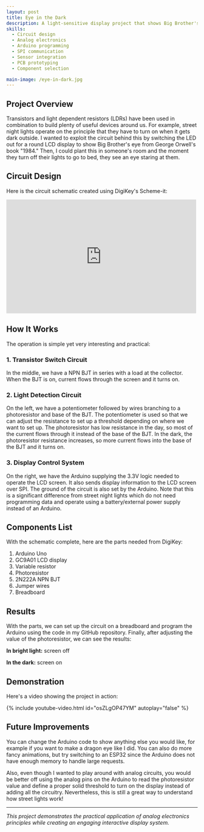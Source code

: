 ```yaml
---
layout: post
title: Eye in the Dark
description: A light-sensitive display project that shows Big Brother's eye from George Orwell's "1984" when darkness is detected. This project combines analog circuits with Arduino programming to create an automatic display system using transistors, photoresistors, and LCD technology.
skills: 
  - Circuit design
  - Analog electronics
  - Arduino programming
  - SPI communication
  - Sensor integration
  - PCB prototyping
  - Component selection

main-image: /eye-in-dark.jpg
---
```


## Project Overview

Transistors and light dependent resistors (LDRs) have been used in combination to build plenty of useful devices around us. For example, street night lights operate on the principle that they have to turn on when it gets dark outside. I wanted to exploit the circuit behind this by switching the LED out for a round LCD display to show Big Brother's eye from George Orwell's book "1984." Then, I could plant this in someone's room and the moment they turn off their lights to go to bed, they see an eye staring at them.

## Circuit Design

Here is the circuit schematic created using DigiKey's Scheme-it:

<iframe width='500' height='300' frameborder='0' scrolling='no' src='https://www.digikey.com/en/schemeit/embed/dragoneye-7d3aa2198b7d47acaef2ff4222ee7154'></iframe>

## How It Works

The operation is simple yet very interesting and practical:

### 1. Transistor Switch Circuit
In the middle, we have a NPN BJT in series with a load at the collector. When the BJT is on, current flows through the screen and it turns on.

### 2. Light Detection Circuit
On the left, we have a potentiometer followed by wires branching to a photoresistor and base of the BJT. The potentiometer is used so that we can adjust the resistance to set up a threshold depending on where we want to set up. The photoresistor has low resistance in the day, so most of the current flows through it instead of the base of the BJT. In the dark, the photoresistor resistance increases, so more current flows into the base of the BJT and it turns on.

### 3. Display Control System  
On the right, we have the Arduino supplying the 3.3V logic needed to operate the LCD screen. It also sends display information to the LCD screen over SPI. The ground of the circuit is also set by the Arduino. Note that this is a significant difference from street night lights which do not need programming data and operate using a battery/external power supply instead of an Arduino.

## Components List

With the schematic complete, here are the parts needed from DigiKey:

1. Arduino Uno
2. GC9A01 LCD display
3. Variable resistor
4. Photoresistor
5. 2N222A NPN BJT
6. Jumper wires
7. Breadboard

## Results

With the parts, we can set up the circuit on a breadboard and program the Arduino using the code in my GitHub repository. Finally, after adjusting the value of the photoresistor, we can see the results:

**In bright light:** screen off

**In the dark:** screen on

## Demonstration

Here's a video showing the project in action:

{% include youtube-video.html id="osZLgOP47YM" autoplay="false" %}

## Future Improvements

You can change the Arduino code to show anything else you would like, for example if you want to make a dragon eye like I did. You can also do more fancy animations, but try switching to an ESP32 since the Arduino does not have enough memory to handle large requests. 

Also, even though I wanted to play around with analog circuits, you would be better off using the analog pins on the Arduino to read the photoresistor value and define a proper solid threshold to turn on the display instead of adding all the circuitry. Nevertheless, this is still a great way to understand how street lights work!

---

*This project demonstrates the practical application of analog electronics principles while creating an engaging interactive display system.*
